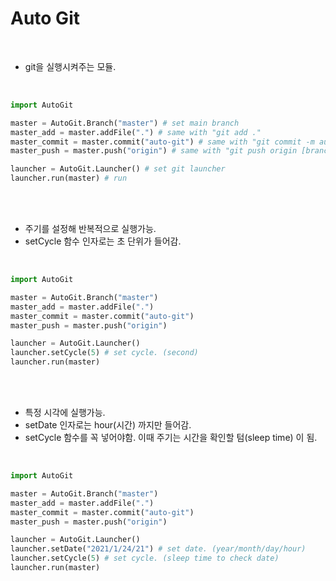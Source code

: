 <h1>Auto Git</h1>

<br/>

- git을 실행시켜주는 모듈.

<br/>

```python
import AutoGit

master = AutoGit.Branch("master") # set main branch
master_add = master.addFile(".") # same with "git add ."
master_commit = master.commit("auto-git") # same with "git commit -m auto-git"
master_push = master.push("origin") # same with "git push origin [branch]"

launcher = AutoGit.Launcher() # set git launcher
launcher.run(master) # run
```

<br/>
<br/>

- 주기를 설정해 반복적으로 실행가능.
- setCycle 함수 인자로는 초 단위가 들어감.

<br/>

```python
import AutoGit

master = AutoGit.Branch("master")
master_add = master.addFile(".")
master_commit = master.commit("auto-git")
master_push = master.push("origin")

launcher = AutoGit.Launcher()
launcher.setCycle(5) # set cycle. (second)
launcher.run(master)
```

<br/>
<br/>

- 특정 시각에 실행가능.
- setDate 인자로는 hour(시간) 까지만 들어감.
- setCycle 함수를 꼭 넣어야함. 이때 주기는 시간을 확인할 텀(sleep time) 이 됨.

<br/>

```python
import AutoGit

master = AutoGit.Branch("master")
master_add = master.addFile(".")
master_commit = master.commit("auto-git")
master_push = master.push("origin")

launcher = AutoGit.Launcher()
launcher.setDate("2021/1/24/21") # set date. (year/month/day/hour)
launcher.setCycle(5) # set cycle. (sleep time to check date)
launcher.run(master)
```
